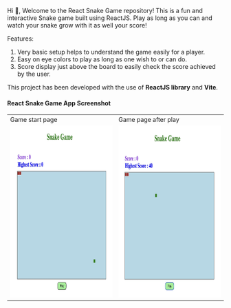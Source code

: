 Hi 👋,
Welcome to the React Snake Game repository! This is a fun and interactive Snake game built using ReactJS. Play as long as you can and watch your snake grow with it as well your score!

Features:
1. Very basic setup helps to understand the game easily for a player.
2. Easy on eye colors to play as long as one wish to or can do.
3. Score display just above the board to easily check the score achieved by the user.

This project has been developed with the use of <b>ReactJS library</b> and <b>Vite</b>.

#### React Snake Game App Screenshot

<table>
  <tr>
     <td>Game start page</td>
    <td>Game page after play</td>
  </tr>
  <tr>
    <td><img src="public/Game_page1.jpeg" width=465 height=400></td>
    <td><img src="public/Game_page2.jpeg" width=465 height=400></td>
  </tr>
 </table>
